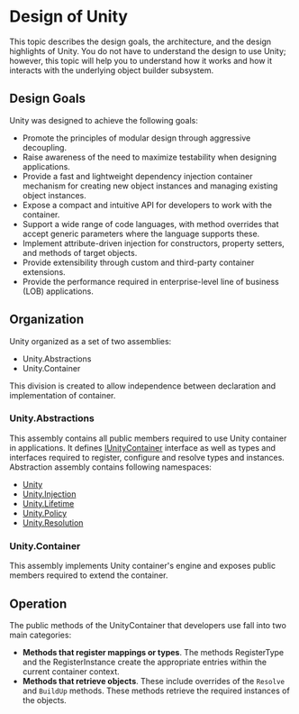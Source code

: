# Design of Unity
This topic describes the design goals, the architecture, and the design highlights of Unity. You do not have to understand the design to use Unity; however, this topic will help you to understand how it works and how it interacts with the underlying object builder subsystem.

## Design Goals
Unity was designed to achieve the following goals:
* Promote the principles of modular design through aggressive decoupling.
* Raise awareness of the need to maximize testability when designing applications.
* Provide a fast and lightweight dependency injection container mechanism for creating new object instances and managing existing object instances.
* Expose a compact and intuitive API for developers to work with the container.
* Support a wide range of code languages, with method overrides that accept generic parameters where the language supports these.
* Implement attribute-driven injection for constructors, property setters, and methods of target objects.
* Provide extensibility through custom and third-party container extensions.
* Provide the performance required in enterprise-level line of business (LOB) applications.

## Organization
Unity organized as a set of two assemblies:
* Unity.Abstractions
* Unity.Container

This division is created to allow independence between declaration and implementation of container. 

### Unity.Abstractions
This assembly contains all public members required to use Unity container in applications. It defines [IUnityContainer](xref:Unity.IUnityContainer) interface as well as types and interfaces required to register, configure and resolve types and instances. Abstraction assembly contains following namespaces:
* [Unity](xref:Unity)
* [Unity.Injection](xref:Unity.Injection)
* [Unity.Lifetime](xref:Unity.Lifetime)
* [Unity.Policy](xref:Unity.Policy)
* [Unity.Resolution](xref:Unity.Resolution)

### Unity.Container
This assembly implements Unity container's engine and exposes public members required to extend the container. 

## Operation
The public methods of the UnityContainer that developers use fall into two main categories:
* **Methods that register mappings or types**. The methods RegisterType and the RegisterInstance create the appropriate entries within the current container context.
* **Methods that retrieve objects**. These include overrides of the `Resolve` and `BuildUp` methods. These methods retrieve the required instances of the objects.